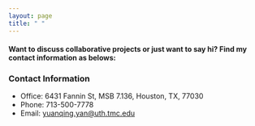 ```yaml
---
layout: page
title: " "
---
```


#### Want to discuss collaborative projects or just want to say hi? Find my contact information as belows: 

### Contact Information
* Office: 6431 Fannin St, MSB 7.136, Houston, TX, 77030
* Phone: 713-500-7778
* Email: [yuanqing.yan@uth.tmc.edu](mailto:yuanqing.yan@uth.tmc.edu)
